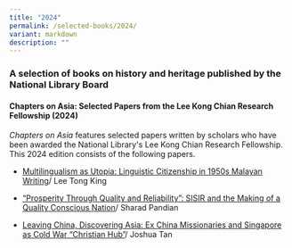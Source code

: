 ```yaml
---
title: "2024"
permalink: /selected-books/2024/
variant: markdown
description: ""
---
```

### A selection of books on history and heritage published by the National Library Board

#### Chapters on Asia: Selected Papers from the Lee Kong Chian Research Fellowship (2024)

<i>Chapters on Asia</i> features selected papers written by scholars who have been awarded the National Library's Lee Kong Chian Research Fellowship. This 2024 edition consists of the following papers.

* [Multilingualism as Utopia: Linguistic Citizenship in 1950s Malayan Writing](/chapters-on-asia-2024/multilingualism-as-utopia/)/ Lee Tong King

* [“Prosperity Through Quality and Reliability”: SISIR and the Making of a Quality Conscious Nation](/chapters-on-asia-2024/sisir-standards-quality-control/)/ Sharad Pandian

* [Leaving China, Discovering Asia: Ex China Missionaries and Singapore as Cold War “Christian Hub”](/chapters-on-asia-2024/china-missionaries-theological-college-bible-school-church-christianity-singapore/)/ Joshua Tan

